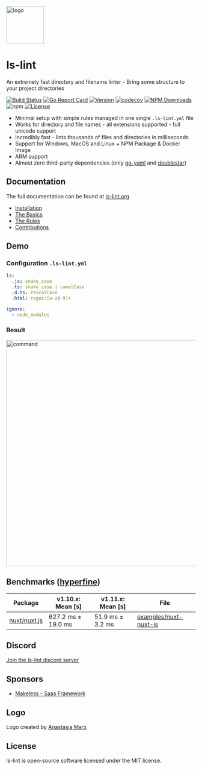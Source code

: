 <img width="100" src="https://raw.githubusercontent.com/loeffel-io/ls-lint/master/ls-lint.png" alt="logo">

# ls-lint

An extremely fast directory and filename linter - Bring some structure to your project directories

[![Build Status](https://cloud.drone.io/api/badges/loeffel-io/ls-lint/status.svg)](https://cloud.drone.io/loeffel-io/ls-lint)
[![Go Report Card](https://goreportcard.com/badge/github.com/loeffel-io/ls-lint)](https://goreportcard.com/report/github.com/loeffel-io/ls-lint)
<a href="https://www.npmjs.com/package/@ls-lint/ls-lint"><img src="https://img.shields.io/npm/v/@ls-lint/ls-lint.svg?sanitize=true" alt="Version"></a>
[![codecov](https://codecov.io/gh/loeffel-io/ls-lint/branch/master/graph/badge.svg?token=76N7CNQT2G)](https://codecov.io/gh/loeffel-io/ls-lint)
<a href="https://www.npmjs.com/package/@ls-lint/ls-lint"><img src="https://img.shields.io/npm/dm/@ls-lint/ls-lint?label=npm%20downloads" alt="NPM Downloads"></a>
![npm](https://img.shields.io/npm/dt/@ls-lint/ls-lint?label=npm%20downloads%20total)
<a href="https://www.npmjs.com/package/@ls-lint/ls-lint"><img src="https://img.shields.io/npm/l/@ls-lint/ls-lint.svg?sanitize=true" alt="License"></a>

- Minimal setup with simple rules managed in one single `.ls-lint.yml` file
- Works for directory and file names - all extensions supported - full unicode support
- Incredibly fast - lints thousands of files and directories in milliseconds
- Support for Windows, MacOS and Linux + NPM Package & Docker Image
- ARM support
- Almost zero third-party dependencies (only [go-yaml](https://github.com/go-yaml/yaml)
  and [doublestar](https://github.com/bmatcuk/doublestar))

## Documentation

The full documentation can be found at [ls-lint.org](https://ls-lint.org)

- [Installation](https://ls-lint.org/1.x/getting-started/installation.html#curl)
- [The Basics](https://ls-lint.org/1.x/configuration/the-basics.html)
- [The Rules](https://ls-lint.org/1.x/configuration/the-basics.html)
- [Contributions](https://ls-lint.org/1.x/prologue/contributions.html)

## Demo

### Configuration `.ls-lint.yml`

```yaml
ls:
  .js: snake_case
  .ts: snake_case | camelCase
  .d.ts: PascalCase
  .html: regex:[a-z0-9]+

ignore:
  - node_modules
```

### Result

<img src="https://i.imgur.com/pxXkYcl.gif" alt="command" width="600">

## Benchmarks ([hyperfine](https://github.com/sharkdp/hyperfine))

| Package                                          | v1.10.x: Mean [s]  | v1.11.x: Mean [s]  | File                                                                                                          | 
|--------------------------------------------------|--------------------|--------------------|---------------------------------------------------------------------------------------------------------------|
| [nuxt/nuxt.js](https://github.com/nuxt/nuxt.js)  | 627.2 ms ± 19.0 ms | 51.9 ms ± 3.2 ms   | [examples/nuxt-nuxt-js](https://github.com/loeffel-io/ls-lint/tree/master/examples/nuxt-nuxt-js/.ls-lint.yml) |

## Discord

[Join the ls-lint discord server](https://discord.gg/bsf9q7f2Rh)

## Sponsors

- [Makeless - Saas Framework](https://github.com/makeless)

## Logo

Logo created by [Anastasia Marx](https://www.behance.net/AnastasiaMarx)

## License

ls-lint is open-source software licensed under the MIT license.